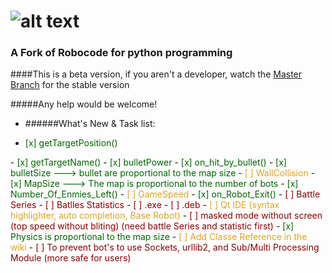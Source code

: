 ![alt text](https://github.com/turkishviking/Python-Robocode/blob/master/Python-Robocode/robotImages/robotTitre.png?raw=true "Python-Robocode")
===============
 


### A Fork of Robocode for python programming

####This is a beta version, if you aren't a developer, watch the [Master Branch](https://github.com/turkishviking/Python-Robocode/) for the stable version

#####Any help would be welcome!

* ######What's New & Task list:
<ul>
    <li><font color="darkgreen">    [x]  getTargetPosition()                                                                                              </font></li>
</ul>
    - <font color="darkgreen">    [x]  getTargetName()                                                                                                  </font>
    - <font color="darkgreen">    [x]  bulletPower                                                                                                      </font>
    - <font color="darkgreen">    [x]  on_hit_by_bullet()                                                                                               </font>
    - <font color="darkgreen">    [x]  bulletSize  ---> bullet are proportional to the map size                                                         </font>
    - <font color="goldenrod">    [ ]  WallCollision                                                                                                    </font>
    - <font color="darkgreen">    [x]  MapSize --->  The map is proportional to the number of bots                                                      </font>
    - <font color="darkgreen">    [x]  Number_Of_Enmies_Left()                                                                                          </font>
    - <font color="goldenrod">    [ ]  GameSpeed                                                                                                        </font>
    - <font color="darkgreen">    [x]  on_Robot_Exit()                                                                                                  </font>
    - <font color="darkred">      [ ]  Battle Series                                                                                                    </font>
    - <font color="darkred">      [ ]  Batlles Statistics                                                                                               </font>
    - <font color="darkred">      [ ]  .exe                                                                                                             </font>
    - <font color="darkred">      [ ]  .deb                                                                                                             </font>
    - <font color="goldenrod">    [ ]  Qt IDE (syntax highlighter, auto completion, Base Robot)                                                         </font>
    - <font color="darkred">      [ ]  masked mode without screen (top speed without bliting) (need battle Series and statistic first)                  </font>
    - <font color="darkgreen">    [x]  Physics is proportional to the map size                                                                          </font>
    - <font color="goldenrod">    [ ]  Add Classe Reference in the wiki                                                                                 </font>
    - <font color="darkred">      [ ]  To prevent bot's to use Sockets, urllib2, and Sub/Multi Processing Module (more safe for users)                  </font>



  




